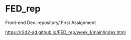 # FED_rep
Front-end Dev. repository/ First Assignment

https://r2d2-ad.github.io/FED_rep/week_1/main/index.html
